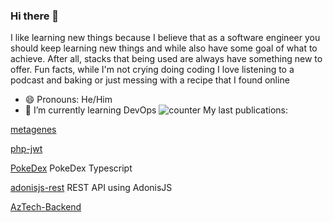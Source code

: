 ### Hi there 👋
I like learning new things because I believe that as a software engineer you should keep learning new things and while also have some goal of what to achieve. After all, stacks that being used are always have something new to offer.
Fun facts, while I'm not crying doing coding I love listening to a podcast and baking or just messing with a recipe that  I found online
- 😄 Pronouns: He/Him
- 🌱 I’m currently learning DevOps
![counter](https://ene3oosohyebu4a.m.pipedream.net)
My last publications:

[metagenes](https://github.com/metagenes/metagenes)


[php-jwt](https://github.com/metagenes/php-jwt)


[PokeDex](https://github.com/metagenes/PokeDex)
PokeDex Typescript

[adonisjs-rest](https://github.com/metagenes/adonisjs-rest)
REST API using AdonisJS

[AzTech-Backend](https://github.com/metagenes/AzTech-Backend)


